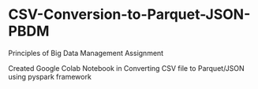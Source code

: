 # CSV-Conversion-to-Parquet-JSON-PBDM

Principles of Big Data Management Assignment

Created Google Colab Notebook in Converting CSV file to Parquet/JSON using pyspark framework
